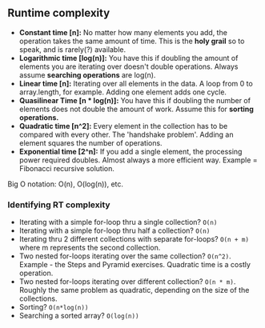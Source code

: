 ## Runtime complexity
- **Constant time [n]:** No matter how many elements you add, the operation takes the same amount of time. This is the **holy grail** so to speak, and is rarely(?) available.
- **Logarithmic time [log(n)]:** You have this if doubling the amount of elements you are iterating over doesn't double operations. Always assume **searching operations** are log(n).
- **Linear time [n]:** Iterating over all elements in the data. A loop from 0 to array.length, for example. Adding one element adds one cycle.
- **Quasilinear Time [n * log(n)]:** You have this if doubling the number of elements does not double the amount of work. Assume this for **sorting operations.**
- **Quadratic time [n^2]:** Every element in the collection has to be compared with every other. The 'handshake problem'. Adding an element squares the number of operations.
- **Exponential time [2^n]:** If you add a single element, the processing power required doubles. Almost always a more efficient way. Example = Fibonacci recursive solution.

Big O notation: O(n), O(log(n)), etc.

### Identifying RT complexity
- Iterating with a simple for-loop thru a single collection? `O(n)`
- Iterating with a simple for-loop thru half a collection? `O(n)`
- Iterating thru 2 different collections with separate for-loops? `O(n + m)` where m represents the second collection.
- Two nested for-loops iterating over the same collection? `O(n^2)`. Example - the Steps and Pyramid exercises. Quadratic time is a costly operation.
- Two nested for-loops iterating over different collection? `O(n * m)`. Roughly the same problem as quadratic, depending on the size of the collections.
- Sorting? `O(n*log(n))`
- Searching a sorted array? `O(log(n))`
